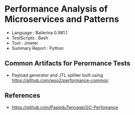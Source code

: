 # Performance Analysis of Microservices and Patterns
- Language        : Ballerina 0.981.1
- TestScripts     : Bash
- Tool            : Jmeter
- Summary Report  : Python

## Common Artifacts for Perormance Tests
- Payload generator and JTL spliiter built using https://github.com/wso2/performance-common

## References
- https://github.com/PasinduTennage/GC-Perfomance
